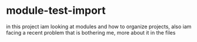 # module-test-import
in this project iam looking at modules and how to organize projects, also iam facing a recent problem that is bothering me, more about it in the files
